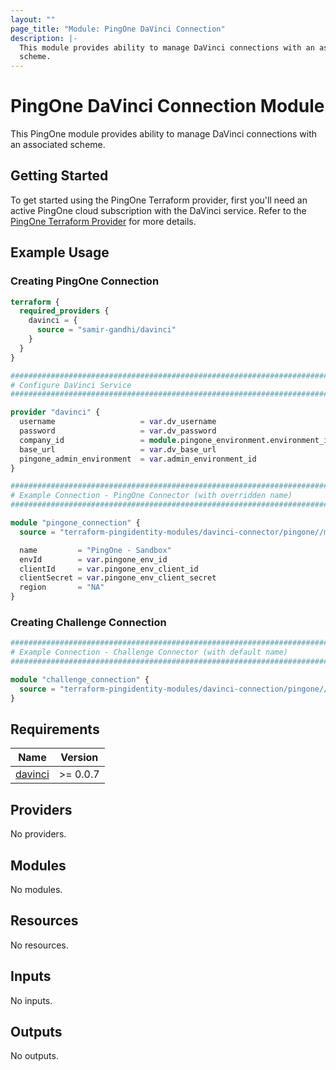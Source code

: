 ```yaml
---
layout: ""
page_title: "Module: PingOne DaVinci Connection"
description: |-
  This module provides ability to manage DaVinci connections with an associated
  scheme.
---
```


# PingOne DaVinci Connection Module

This PingOne module provides ability to manage DaVinci connections with an associated scheme.

## Getting Started

To get started using the PingOne Terraform provider, first you'll need an active PingOne cloud subscription with the DaVinci service.  Refer to the
[PingOne Terraform Provider](https://registry.terraform.io/providers/pingidentity/pingone/latest) for more details.

## Example Usage

### Creating PingOne Connection

```terraform
terraform {
  required_providers {
    davinci = {
      source = "samir-gandhi/davinci"
    }
  }
}

###############################################################################
# Configure DaVinci Service
###############################################################################

provider "davinci" {
  username                   = var.dv_username
  password                   = var.dv_password
  company_id                 = module.pingone_environment.environment_id
  base_url                   = var.dv_base_url
  pingone_admin_environment  = var.admin_environment_id
}

###############################################################################
# Example Connection - PingOne Connector (with overridden name)
###############################################################################

module "pingone_connection" {
  source = "terraform-pingidentity-modules/davinci-connector/pingone//modules/pingone"

  name         = "PingOne - Sandbox"
  envId        = var.pingone_env_id
  clientId     = var.pingone_env_client_id
  clientSecret = var.pingone_env_client_secret
  region       = "NA"
}
```

### Creating Challenge Connection

```terraform
###############################################################################
# Example Connection - Challenge Connector (with default name)
###############################################################################

module "challenge_connection" {
  source = "terraform-pingidentity-modules/davinci-connection/pingone//modules/challenge"
}
```

<!-- BEGIN_TF_DOCS -->
## Requirements

| Name | Version |
|------|---------|
| <a name="requirement_davinci"></a> [davinci](#requirement\_davinci) | >= 0.0.7 |

## Providers

No providers.

## Modules

No modules.

## Resources

No resources.

## Inputs

No inputs.

## Outputs

No outputs.
<!-- END_TF_DOCS -->